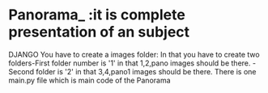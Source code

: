 # Panorama_ :it is complete presentation of an subject
DJANGO
You have to create a images folder: In that you have to create two folders-First folder number is '1' in that 1,2,pano images should be there.
                                                                          -Second folder is '2' in that 3,4,pano1 images should be there.
There is one main.py file which is main code of the Panorama                                                                          
